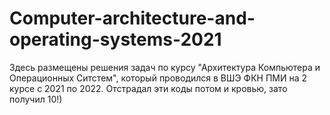 # Computer-architecture-and-operating-systems-2021

Здесь размещены решения задач по курсу "Архитектура Компьютера и Операционных Ситстем", который проводился в ВШЭ ФКН ПМИ на 2 курсе с 2021 по 2022. Отстрадал эти коды потом и кровью, зато получил 10!) 
